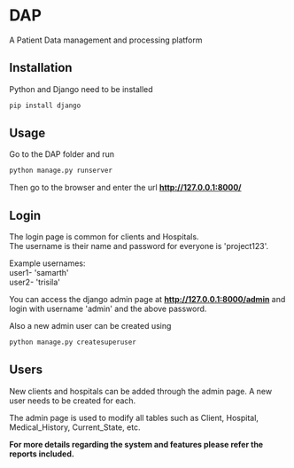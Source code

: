 # DAP
A Patient Data management and processing platform

## Installation

Python and Django need to be installed

```bash
pip install django
```

## Usage

Go to the DAP folder and run

```bash
python manage.py runserver
```

Then go to the browser and enter the url **http://127.0.0.1:8000/**


## Login

The login page is common for clients and Hospitals.  
The username is their name and password for everyone is 'project123'.  

Example usernames:  
user1- 'samarth'  
user2- 'trisila'  

You can access the django admin page at **http://127.0.0.1:8000/admin** and login with username 'admin' and the above password.

Also a new admin user can be created using

```bash
python manage.py createsuperuser
```

## Users

New clients and hospitals can be added through the admin page. A new user needs to be created for each. 

The admin page is used to modify all tables such as Client, Hospital, Medical_History, Current_State, etc.

**For more details regarding the system and features please refer the reports included.**
